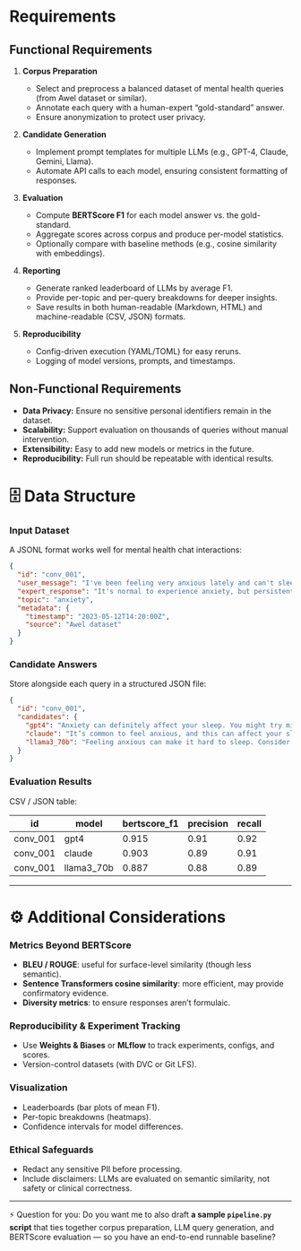 # Requirements

## Functional Requirements

1. **Corpus Preparation**
   - Select and preprocess a balanced dataset of mental health queries (from Awel dataset or similar).
   - Annotate each query with a human-expert “gold-standard” answer.
   - Ensure anonymization to protect user privacy.

2. **Candidate Generation**
   - Implement prompt templates for multiple LLMs (e.g., GPT-4, Claude, Gemini, Llama).
   - Automate API calls to each model, ensuring consistent formatting of responses.

3. **Evaluation**
   - Compute **BERTScore F1** for each model answer vs. the gold-standard.
   - Aggregate scores across corpus and produce per-model statistics.
   - Optionally compare with baseline methods (e.g., cosine similarity with embeddings).

4. **Reporting**
   - Generate ranked leaderboard of LLMs by average F1.
   - Provide per-topic and per-query breakdowns for deeper insights.
   - Save results in both human-readable (Markdown, HTML) and machine-readable (CSV, JSON) formats.

5. **Reproducibility**
   - Config-driven execution (YAML/TOML) for easy reruns.
   - Logging of model versions, prompts, and timestamps.

## Non-Functional Requirements

- **Data Privacy:** Ensure no sensitive personal identifiers remain in the dataset.
- **Scalability:** Support evaluation on thousands of queries without manual intervention.
- **Extensibility:** Easy to add new models or metrics in the future.
- **Reproducibility:** Full run should be repeatable with identical results.


# 🗄️ Data Structure

### Input Dataset

A JSONL format works well for mental health chat interactions:

```json
{
  "id": "conv_001",
  "user_message": "I've been feeling very anxious lately and can't sleep.",
  "expert_response": "It's normal to experience anxiety, but persistent trouble sleeping can impact your health. You may benefit from relaxation techniques like deep breathing or mindfulness before bed, and consider reaching out to a healthcare professional.",
  "topic": "anxiety",
  "metadata": {
    "timestamp": "2023-05-12T14:20:00Z",
    "source": "Awel dataset"
  }
}
```

### Candidate Answers

Store alongside each query in a structured JSON file:

```json
{
  "id": "conv_001",
  "candidates": {
    "gpt4": "Anxiety can definitely affect your sleep. You might try mindfulness or relaxation before bedtime. If it continues, talking with a professional could help.",
    "claude": "It’s common to feel anxious, and this can affect your sleep. Practicing relaxation exercises before bed might help, and seeking professional support is a good idea.",
    "llama3_70b": "Feeling anxious can make it hard to sleep. Consider routines like meditation or gentle stretching. If it persists, consult a health expert."
  }
}
```

### Evaluation Results

CSV / JSON table:

| id       | model      | bertscore_f1 | precision | recall |
| -------- | ---------- | ------------ | --------- | ------ |
| conv_001 | gpt4       | 0.915        | 0.91      | 0.92   |
| conv_001 | claude     | 0.903        | 0.89      | 0.91   |
| conv_001 | llama3_70b | 0.887        | 0.88      | 0.89   |

---

# ⚙️ Additional Considerations

### Metrics Beyond BERTScore

- **BLEU / ROUGE**: useful for surface-level similarity (though less semantic).
- **Sentence Transformers cosine similarity**: more efficient, may provide confirmatory evidence.
- **Diversity metrics**: to ensure responses aren’t formulaic.

### Reproducibility & Experiment Tracking

- Use **Weights & Biases** or **MLflow** to track experiments, configs, and scores.
- Version-control datasets (with DVC or Git LFS).

### Visualization

- Leaderboards (bar plots of mean F1).
- Per-topic breakdowns (heatmaps).
- Confidence intervals for model differences.

### Ethical Safeguards

- Redact any sensitive PII before processing.
- Include disclaimers: LLMs are evaluated on semantic similarity, not safety or clinical correctness.

---

⚡ Question for you:
Do you want me to also draft **a sample `pipeline.py` script** that ties together corpus preparation, LLM query generation, and BERTScore evaluation — so you have an end-to-end runnable baseline?
